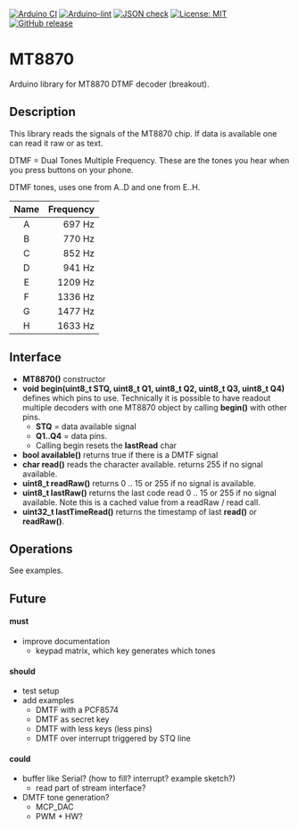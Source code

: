 
[![Arduino CI](https://github.com/RobTillaart/MT8870/workflows/Arduino%20CI/badge.svg)](https://github.com/marketplace/actions/arduino_ci)
[![Arduino-lint](https://github.com/RobTillaart/MT8870/actions/workflows/arduino-lint.yml/badge.svg)](https://github.com/RobTillaart/MT8870/actions/workflows/arduino-lint.yml)
[![JSON check](https://github.com/RobTillaart/MT8870/actions/workflows/jsoncheck.yml/badge.svg)](https://github.com/RobTillaart/MT8870/actions/workflows/jsoncheck.yml)
[![License: MIT](https://img.shields.io/badge/license-MIT-green.svg)](https://github.com/RobTillaart/MT8870/blob/master/LICENSE)
[![GitHub release](https://img.shields.io/github/release/RobTillaart/MT8870.svg?maxAge=3600)](https://github.com/RobTillaart/MT8870/releases)


# MT8870

Arduino library for MT8870 DTMF decoder (breakout).


## Description

This library reads the signals of the MT8870 chip. 
If data is available one can read it raw or as text.

DTMF = Dual Tones Multiple Frequency.
These are the tones you hear when you press buttons on your phone. 

DTMF tones, uses one from A..D and one from E..H.

|  Name  |  Frequency  |
|:------:|------------:|
|   A    |   697 Hz    |
|   B    |   770 Hz    |
|   C    |   852 Hz    |
|   D    |   941 Hz    |
|   E    |   1209 Hz   |
|   F    |   1336 Hz   |
|   G    |   1477 Hz   |
|   H    |   1633 Hz   |


## Interface

- **MT8870()** constructor
- **void begin(uint8_t STQ, uint8_t Q1, uint8_t Q2, uint8_t Q3, uint8_t Q4)** defines which pins to use. 
Technically it is possible to have readout multiple decoders
with one MT8870 object by calling **begin()** with other pins.
  - **STQ**    = data available signal
  - **Q1..Q4** = data pins.
  - Calling begin resets the **lastRead** char
- **bool available()** returns true if there is a DMTF signal 
- **char read()** reads the character available. returns 255 if no signal available.
- **uint8_t readRaw()** returns 0 .. 15 or 255 if no signal is available.
- **uint8_t lastRaw()** returns the last code read 0 .. 15 or 255 if no signal available.
Note this is a cached value from a readRaw / read call.
- **uint32_t lastTimeRead()** returns the timestamp of last **read()** or **readRaw()**. 


## Operations

See examples.


## Future

#### must
- improve documentation
  - keypad matrix, which key generates which tones

#### should
- test setup
- add examples
  - DMTF with a PCF8574
  - DMTF as secret key
  - DMTF with less keys (less pins)
  - DMTF over interrupt triggered by STQ line

#### could
- buffer like Serial? (how to fill? interrupt? example sketch?)
  - read part of stream interface?
- DMTF tone generation?  
  - MCP_DAC
  - PWM + HW?

